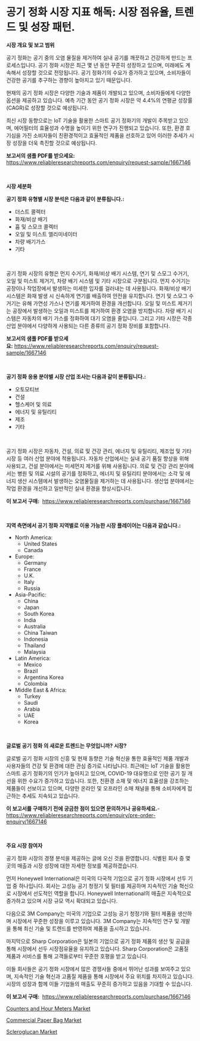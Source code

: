 <p><h1>공기 정화 시장 지표 해독: 시장 점유율, 트렌드 및 성장 패턴.</h1></p><p><strong>시장 개요 및 보고 범위</strong></p>
<p><p>공기 정화는 공기 중의 오염 물질을 제거하여 실내 공기를 깨끗하고 건강하게 만드는 프로세스입니다. 공기 정화 시장은 최근 몇 년 동안 꾸준히 성장하고 있으며, 미래에도 계속해서 성장할 것으로 전망됩니다. 공기 정화기의 수요가 증가하고 있으며, 소비자들이 건강한 공기를 추구하는 경향이 높아지고 있기 때문입니다.</p><p>현재의 공기 정화 시장은 다양한 기술과 제품이 개발되고 있으며, 소비자들에게 다양한 옵션을 제공하고 있습니다. 예측 기간 동안 공기 정화 시장은 약 4.4%의 연평균 성장률(CAGR)로 성장할 것으로 예상됩니다.</p><p>최신 시장 동향으로는 IoT 기술을 활용한 스마트 공기 정화기의 개발이 주목받고 있으며, 에어필터의 효율성과 수명을 높이기 위한 연구가 진행되고 있습니다. 또한, 환경 호기심을 가진 소비자들이 친환경적이고 효율적인 제품을 선호하고 있어 이러한 추세가 시장 성장을 더욱 촉진할 것으로 예상됩니다.</p></p>
<p><strong>보고서의 샘플 PDF를 받으세요:</strong> <a href="https://www.reliableresearchreports.com/enquiry/request-sample/1667146">https://www.reliableresearchreports.com/enquiry/request-sample/1667146</a></p>
<p>&nbsp;</p>
<p><strong>시장 세분화</strong></p>
<p><strong>공기 정화 유형별 시장 분석은 다음과 같이 분류됩니다.:</strong></p>
<p><ul><li>더스트 콜렉터</li><li>화재/비상 배기</li><li>흄 및 스모크 콜렉터</li><li>오일 및 미스트 엘리미네이터</li><li>차량 배기가스</li><li>기타</li></ul></p>
<p>&nbsp;</p>
<p><p>공기 정화 시장의 유형은 먼지 수거기, 화재/비상 배기 시스템, 연기 및 스모그 수거기, 오일 및 미스트 제거기, 차량 배기 시스템 및 기타 시장으로 구분됩니다. 먼지 수거기는 공장이나 작업장에서 발생하는 미세한 입자를 걸러내는 데 사용됩니다. 화재/비상 배기 시스템은 화재 발생 시 신속하게 연기를 배출하여 안전을 유지합니다. 연기 및 스모그 수거기는 유해 가연성 가스나 연기를 제거하여 환경을 개선합니다. 오일 및 미스트 제거기는 공장에서 발생하는 오일과 미스트를 제거하여 환경 오염을 방지합니다. 차량 배기 시스템은 자동차의 배기 가스를 정화하여 대기 오염을 줄입니다. 그리고 기타 시장은 각종 산업 분야에서 다양하게 사용되는 다른 종류의 공기 정화 장비를 포함합니다.</p></p>
<p><strong>보고서의 샘플 PDF를 받으세요:</strong>&nbsp;<a href="https://www.reliableresearchreports.com/enquiry/request-sample/1667146">https://www.reliableresearchreports.com/enquiry/request-sample/1667146</a></p>
<p>&nbsp;</p>
<p><strong> 공기 정화 응용 분야별 시장 산업 조사는 다음과 같이 분류됩니다.:</strong></p>
<p><ul><li>오토모티브</li><li>건설</li><li>헬스케어 및 의료</li><li>에너지 및 유틸리티</li><li>제조</li><li>기타</li></ul></p>
<p>&nbsp;</p>
<p><p>공기 정화 시장은 자동차, 건설, 의료 및 건강 관리, 에너지 및 유틸리티, 제조업 및 기타 시장 등 여러 산업 분야에 적용됩니다. 자동차 산업에서는 실내 공기 품질 향상을 위해 사용되고, 건설 분야에서는 미세먼지 제거를 위해 사용됩니다. 의료 및 건강 관리 분야에서는 병원 및 의료 시설의 공기를 정화하고, 에너지 및 유틸리티 분야에서는 소각 및 에너지 생산 시스템에서 발생하는 오염물질을 제거하는 데 사용됩니다. 생산업 분야에서는 작업 환경을 개선하고 일반적인 실내 환경을 향상시킵니다.</p></p>
<p><strong>이 보고서 구매:</strong>&nbsp; <a href="https://www.reliableresearchreports.com/purchase/1667146">https://www.reliableresearchreports.com/purchase/1667146</a></p>
<p>&nbsp;</p>
<p><strong>지역 측면에서 공기 정화 지역별로 이용 가능한 시장 플레이어는 다음과 같습니다.:</strong></p>
<p><ul>
    <li>
        North America:
        <ul>
            <li>United States</li>
            <li>Canada</li>
        </ul>
    </li>
    <li>
        Europe:
        <ul>
            <li>Germany</li>
            <li>France</li>
            <li>U.K.</li>
            <li>Italy</li>
            <li>Russia</li>
        </ul>
    </li>
    <li>
        Asia-Pacific:
        <ul>
            <li>China</li>
            <li>Japan</li>
            <li>South Korea</li>
            <li>India</li>
            <li>Australia</li>
            <li>China Taiwan</li>
            <li>Indonesia</li>
            <li>Thailand</li>
            <li>Malaysia</li>
        </ul>
    </li>
    <li>
        Latin America:
        <ul>
            <li>Mexico</li>
            <li>Brazil</li>
            <li>Argentina Korea</li>
            <li>Colombia</li>
        </ul>
    </li>
    <li>
        Middle East & Africa:
        <ul>
            <li>Turkey</li>
            <li>Saudi</li>
            <li>Arabia</li>
            <li>UAE</li>
            <li>Korea</li>
        </ul>
    </li>
    </ul></p>
<p>&nbsp;</p>
<p><strong>글로벌 공기 정화 의 새로운 트렌드는 무엇입니까? 시장?</strong></p>
<p><p>글로벌 공기 정화 시장의 신흥 및 현재 동향은 기술 혁신을 통한 효율적인 제품 개발과 사용자들의 건강 및 환경에 대한 관심 증가로 나타납니다. 최근에는 IoT 기술을 활용한 스마트 공기 정화기의 인기가 높아지고 있으며, COVID-19 대유행으로 인한 공기 질 개선을 위한 수요가 증가하고 있습니다. 또한, 친환경 소재 및 에너지 효율성을 강조하는 제품들이 선보이고 있으며, 다양한 온라인 및 오프라인 소매 채널을 통해 소비자에게 접근하는 추세도 지속되고 있습니다.</p></p>
<p><strong>이 보고서를 구매하기 전에 궁금한 점이 있으면 문의하거나 공유하세요.</strong>- <a href="https://www.reliableresearchreports.com/enquiry/pre-order-enquiry/1667146">https://www.reliableresearchreports.com/enquiry/pre-order-enquiry/1667146</a></p>
<p>&nbsp;</p>
<p><strong>주요 시장 참여자</strong></p>
<p><p>공기 정화 시장의 경쟁 분석을 제공하는 글에 오신 것을 환영합니다. 식별된 회사 중 몇 곳의 매출과 시장 성장에 대한 자세한 정보를 제공하겠습니다.</p><p>먼저 Honeywell International은 미국의 다국적 기업으로 공기 정화 시장에서 선두 기업 중 하나입니다. 회사는 고성능 공기 청정기 및 필터를 제공하며 지속적인 기술 혁신으로 시장에서 선도적인 역할을 합니다. Honeywell International의 매출은 지속적으로 증가하고 있으며 시장 규모 역시 확대되고 있습니다.</p><p>다음으로 3M Company는 미국의 기업으로 고성능 공기 청정기와 필터 제품을 생산하며 시장에서 꾸준한 성장을 이루고 있습니다. 3M Company는 지속적인 연구 및 개발을 통해 최신 기술 및 트렌드를 반영하여 제품을 출시하고 있습니다.</p><p>마지막으로 Sharp Corporation은 일본의 기업으로 공기 정화 제품의 생산 및 공급을 통해 시장에서 선두 시장점유율을 유지하고 있습니다. Sharp Corporation은 고품질 제품과 서비스를 통해 고객들로부터 꾸준한 호평을 받고 있습니다.</p><p>이들 회사들은 공기 정화 시장에서 많은 경쟁사들 중에서 뛰어난 성과를 보여주고 있으며, 지속적인 기술 혁신과 고품질 제품을 통해 시장에서 주요 위치를 차지하고 있습니다. 시장의 성장과 함께 이들 기업들의 매출도 꾸준히 증가하고 있음을 기대할 수 있습니다.</p></p>
<p><strong>이 보고서 구매:</strong>&nbsp;&nbsp;<a href="https://www.reliableresearchreports.com/purchase/1667146">https://www.reliableresearchreports.com/purchase/1667146</a></p>
<p><p><a href="https://github.com/singletonthaxterkelliehr2df/Market-Research-Report-List-1/blob/main/counters-and-hour-meters-market.md">Counters and Hour Meters Market</a></p><p><a href="https://frill-swim-3cd.notion.site/Commercial-Paper-Bag-Market-Research-Report-Provides-Critical-Insights-that-can-help-Shape-Business--69c9d233942142f88b08e8089f4e162c">Commercial Paper Bag Market</a></p><p><a href="https://gentle-editor-9db.notion.site/Scleroglucan-Market-Furnish-Information-about-Market-Size-Market-Share-Market-Dynamics-and-Projec-96ac4edda706408db7201e3c50e4873a">Scleroglucan Market</a></p></p>
